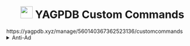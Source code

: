 <h1 align="center"><img src="https://yagpdb.xyz/static/img/logo_y.png" height=32px width=32px></img>&nbspYAGPDB Custom Commands</h1>
https://yagpdb.xyz/manage/560140367362523136/customcommands

<details>
<summary>Anti-Ad</summary>

- [Open Folder](Yagpdb-CC/Anti-Ad)  
**•** [converter](Counting/Main_counting_cc.yag) - Can be used to switch from the old counting system from the YAGPDB server to the new one  
**•** [counter](Counting/counter.yag) - A simple code that tells you how much you or another user has counted  
**•** [main counting code](Counting/Main_counting_cc.yag) - A custom command to manage a counting channel  
**•** [pagination](Counting/pagination.yag) - The pagination code for the leaderboard  
**•** [topcount](Counting/topcount.yag) - A leaderboard to see who counted the most  
